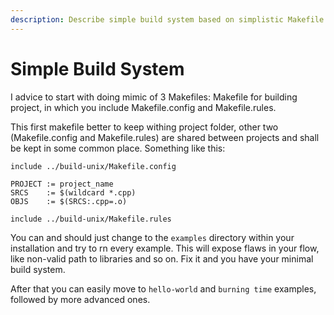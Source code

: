 ```yaml
---
description: Describe simple build system based on simplistic Makefile from example
---
```


# Simple Build System

I advice to start with doing mimic of 3 Makefiles: Makefile for building project, in which you include Makefile.config and Makefile.rules.

This first makefile better to keep withing project folder, other two \(Makefile.config and Makefile.rules\) are shared between projects and shall be kept in some common place. Something like this:

```text
include ../build-unix/Makefile.config

PROJECT := project_name
SRCS    := $(wildcard *.cpp)
OBJS    := $(SRCS:.cpp=.o)

include ../build-unix/Makefile.rules
```

You can and should just change to the `examples` directory within your installation and try to rn every example. This will expose flaws in your flow, like non-valid path to libraries and so on. Fix it and you have your minimal build system.

After that you can easily move to `hello-world` and `burning time` examples, followed by more advanced ones.

